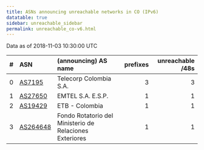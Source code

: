 ```yaml
---
title: ASNs announcing unreachable networks in CO (IPv6)
datatable: true
sidebar: unreachable_sidebar
permalink: unreachable_co-v6.html
---
```


Data as of 2018-11-03 10:30:00 UTC


<div class="datatable-begin"></div>

|   # | ASN                                      | (announcing) AS name                                    |   prefixes |   unreachable /48s |
|----:|:-----------------------------------------|:--------------------------------------------------------|-----------:|-------------------:|
|   0 | [AS7195](unreachable_AS7195-v6.html)     | Telecorp Colombia S.A.                                  |          3 |                  3 |
|   1 | [AS27650](unreachable_AS27650-v6.html)   | EMTEL S.A. E.S.P.                                       |          1 |                  1 |
|   2 | [AS19429](unreachable_AS19429-v6.html)   | ETB - Colombia                                          |          1 |                  1 |
|   3 | [AS264648](unreachable_AS264648-v6.html) | Fondo Rotatorio del Ministerio de Relaciones Exteriores |          1 |                  1 |

<div class="datatable-end"></div>